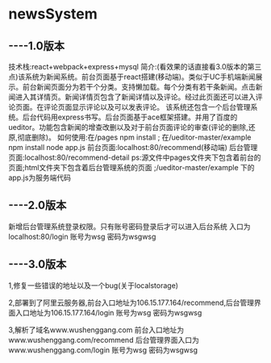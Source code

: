 # newsSystem
## ----1.0版本


技术栈:react+webpack+express+mysql
简介:(看效果的话直接看3.0版本的第三点)该系统为新闻系统。前台页面基于react搭建(移动端)。类似于UC手机端新闻展示。前台新闻页面分为若干个分类。支持懒加载。每个分类有若干条新闻。点击新闻进入其详情页。新闻详情页包含了新闻详情以及评论。经过此页面还可以进入评论页面。在评论页面显示评论以及可以发表评论。
	该系统还包含一个后台管理系统。后台代码用express书写。后台页面基于ace框架搭建。并用了百度的ueditor。功能包含新闻的增查改删以及对于前台页面评论的审查(评论的删除,还原,彻底删除)。
如何使用:在/pages     npm install ;   在/ueditor-master/example   npm install  node app.js  	前台页面:localhost:80/recommend(移动端)   后台管理页面:localhost:80/recommend-detail
ps:源文件中pages文件夹下包含着前台的页面;html文件夹下包含着后台管理系统的页面	;/ueditor-master/example  下的app.js为服务端代码

## ----2.0版本

新增后台管理系统登录权限。只有账号密码登录后才可以进入后台系统 入口为localhost:80/login 账号为wsg  密码为wsgwsg




## ----3.0版本

1,修复一些错误的地址以及一个bug(关于localstorage)

2,部署到了阿里云服务器,前台入口地址为106.15.177.164/recommend,后台管理界面入口地址为106.15.177.164/login  账号为wsg 密码为wsgwsg

3,解析了域名www.wushenggang.com 	前台入口地址为www.wushenggang.com/recommend   后台管理界面入口为www.wushenggang.com/login 账号为wsg 密码为wsgwsg
